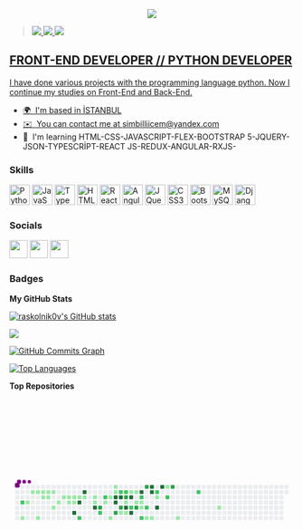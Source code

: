 <p align="center">
    <a href="https://www.linkedin.com/in/ozalgoktas?lipi=urn%3Ali%3Apage%3Ad_flagship3_profile_view_base_contact_details%3B%2FeW4VRA5Q4iHKfy%2Bmk8I9w%3D%3D">
        <img src="https://img.shields.io/badge/I%20am%20a%20Python%20developer-14354C.svg?&style=for-the-badge&logo=python&logoColor=white"/>
    </a
</p>

<blockquote>
                                                   
<p  
   dir="auto"><a href="https://www.linkedin.com/in/ozalgoktas/" rel="nofollow">
   <img src="https://img.shields.io/badge/LinkedIn-0077B5?style=for-the-badge&logo=linkedin&logoColor=white"> 
      <a href="mailto:raskolunbaltas@gmail.com" title="Send me an email!">
   <img src="https://img.shields.io/badge/Gmail-D14836?style=for-the-badge&logo=gmail&logoColor=white">
      <a href="mailto:simbillicem@yandex.com" title="Send me an email!">
   <img src="https://img.shields.io/badge/mail-simbillicem%40yandex.com-red"/>
</blockquote>
        
<!-- 
- 👋 Hi, I’m @raskolnik0v
- 👀 I’m interested in Junior Software Developer | Python | Linux | Git | GitHub | SQL |Html CSS|
- 🌱 I’m currently learning Front End AND Back End Developer|| AWS-DevOps
- 💞️ I’m looking to collaborate on ...
- 📫 https://www.linkedin.com/in/ozalgoktas/ -->

<!---
raskolnik0v/raskolnik0v is a ✨ special ✨ repository because its `README.md` (this file) appears on your GitHub profile.
You can click the Preview link to take a look at your changes.
--->
          
<!--           Hi ![](https://user-images.githubusercontent.com/18350557/176309783-0785949b-9127-417c-8b55-ab5a4333674e.gif)My name is ÖZAL GÖKTAŞ
=================================================================================================================================== -->

FRONT-END DEVELOPER // PYTHON DEVELOPER
---------------------------------------

I have done various projects with the programming language python. Now I continue my studies on Front-End and Back-End.

* 🌍  I'm based in İSTANBUL
* ✉️  You can contact me at [simbilliicem@yandex.com](mailto:simbilliicem@yandex.com )
* 🧠  I'm learning HTML-CSS-JAVASCRIPT-FLEX-BOOTSTRAP 5-JQUERY-JSON-TYPESCRİPT-REACT JS-REDUX-ANGULAR-RXJS-

### Skills


<p align="left">
<a href="https://www.python.org/" target="_blank" rel="noreferrer"><img src="https://raw.githubusercontent.com/danielcranney/readme-generator/main/public/icons/skills/python-colored.svg" width="36" height="36" alt="Python" /></a>
<a href="https://developer.mozilla.org/en-US/docs/Web/JavaScript" target="_blank" rel="noreferrer"><img src="https://raw.githubusercontent.com/danielcranney/readme-generator/main/public/icons/skills/javascript-colored.svg" width="36" height="36" alt="JavaScript" /></a>
<a href="https://www.typescriptlang.org/" target="_blank" rel="noreferrer"><img src="https://raw.githubusercontent.com/danielcranney/readme-generator/main/public/icons/skills/typescript-colored.svg" width="36" height="36" alt="TypeScript" /></a>
<a href="https://developer.mozilla.org/en-US/docs/Glossary/HTML5" target="_blank" rel="noreferrer"><img src="https://raw.githubusercontent.com/danielcranney/readme-generator/main/public/icons/skills/html5-colored.svg" width="36" height="36" alt="HTML5" /></a>
<a href="https://reactjs.org/" target="_blank" rel="noreferrer"><img src="https://raw.githubusercontent.com/danielcranney/readme-generator/main/public/icons/skills/react-colored.svg" width="36" height="36" alt="React" /></a>
<a href="https://angular.io/" target="_blank" rel="noreferrer"><img src="https://raw.githubusercontent.com/danielcranney/readme-generator/main/public/icons/skills/angularjs-colored.svg" width="36" height="36" alt="Angular" /></a>
<a href="https://jquery.com/" target="_blank" rel="noreferrer"><img src="https://raw.githubusercontent.com/danielcranney/readme-generator/main/public/icons/skills/jquery-colored.svg" width="36" height="36" alt="JQuery" /></a>
<a href="https://www.w3.org/TR/CSS/#css" target="_blank" rel="noreferrer"><img src="https://raw.githubusercontent.com/danielcranney/readme-generator/main/public/icons/skills/css3-colored.svg" width="36" height="36" alt="CSS3" /></a>
<a href="https://getbootstrap.com/" target="_blank" rel="noreferrer"><img src="https://raw.githubusercontent.com/danielcranney/readme-generator/main/public/icons/skills/bootstrap-colored.svg" width="36" height="36" alt="Bootstrap" /></a>
<a href="https://www.mysql.com/" target="_blank" rel="noreferrer"><img src="https://raw.githubusercontent.com/danielcranney/readme-generator/main/public/icons/skills/mysql-colored.svg" width="36" height="36" alt="MySQL" /></a>
<a href="https://www.djangoproject.com/" target="_blank" rel="noreferrer"><img src="https://raw.githubusercontent.com/danielcranney/readme-generator/main/public/icons/skills/django-colored.svg" width="36" height="36" alt="Django" /></a>
</p>


### Socials

<p align="left"> <a href="https://www.github.com/raskolnik0v" target="_blank" rel="noreferrer"><img src="https://raw.githubusercontent.com/danielcranney/readme-generator/main/public/icons/socials/github.svg" width="32" height="32" /></a> <a href="https://www.linkedin.com/in/ozalgoktas/" target="_blank" rel="noreferrer"><img src="https://raw.githubusercontent.com/danielcranney/readme-generator/main/public/icons/socials/linkedin.svg" width="32" height="32" /></a> <a href="https://www.twitter.com/amateursprit" target="_blank" rel="noreferrer"><img src="https://raw.githubusercontent.com/danielcranney/readme-generator/main/public/icons/socials/twitter.svg" width="32" height="32" /></a></p>

### Badges

<b>My GitHub Stats</b>

<a href="http://www.github.com/raskolnik0v"><img src="https://github-readme-stats.vercel.app/api?username=raskolnik0v&show_icons=true&hide=&count_private=true&title_color=0891b2&text_color=ef4444&icon_color=ef4444&bg_color=000000&hide_border=true&show_icons=true" alt="raskolnik0v's GitHub stats" /></a>

<a href="http://www.github.com/raskolnik0v"><img src="https://github-readme-streak-stats.herokuapp.com/?user=raskolnik0v&stroke=ef4444&background=000000&ring=0891b2&fire=0891b2&currStreakNum=ef4444&currStreakLabel=0891b2&sideNums=ef4444&sideLabels=ef4444&dates=ef4444&hide_border=true" /></a>

<a href="http://www.github.com/raskolnik0v"><img src="https://activity-graph.herokuapp.com/graph?username=raskolnik0v&bg_color=000000&color=ef4444&line=ef4444&point=ef4444&area_color=000000&area=true&hide_border=true&custom_title=GitHub%20Commits%20Graph" alt="GitHub Commits Graph" /></a>

<a href="https://github.com/raskolnik0v" align="left"><img src="https://github-readme-stats.vercel.app/api/top-langs/?username=raskolnik0v&langs_count=10&title_color=0891b2&text_color=ef4444&icon_color=ef4444&bg_color=000000&hide_border=true&locale=en&custom_title=Top%20%Languages" alt="Top Languages" /></a>

<b>Top Repositories</b>

<div width="100%" align="center"></div><br /><br /><br /><br /><br /><br /><br />

<svg viewBox="-16 -32 880 192" width="880" height="192" xmlns="http://www.w3.org/2000/svg"><desc>Generated with https://github.com/Platane/snk</desc><style>@keyframes c0{62.32%{fill:var(--c2)}62.34%,to{fill:var(--ce)}}@keyframes c1{5.53%{fill:var(--c1)}5.55%,to{fill:var(--ce)}}@keyframes c2{4.42%{fill:var(--c1)}4.44%,to{fill:var(--ce)}}@keyframes c3{1.38%{fill:var(--c1)}1.4%,to{fill:var(--ce)}}@keyframes c4{1.65%{fill:var(--c1)}1.67%,to{fill:var(--ce)}}@keyframes c5{6.36%{fill:var(--c1)}6.38%,to{fill:var(--ce)}}@keyframes c6{1.93%{fill:var(--c1)}1.95%,to{fill:var(--ce)}}@keyframes c7{3.31%{fill:var(--c1)}3.33%,to{fill:var(--ce)}}@keyframes c8{2.21%{fill:var(--c1)}2.23%,to{fill:var(--ce)}}@keyframes c9{3.04%{fill:var(--c1)}3.06%,to{fill:var(--ce)}}@keyframes ca{2.48%{fill:var(--c1)}2.5%,to{fill:var(--ce)}}@keyframes cb{7.75%{fill:var(--c1)}7.77%,to{fill:var(--ce)}}@keyframes cc{8.3%{fill:var(--c1)}8.32%,to{fill:var(--ce)}}@keyframes cd{30.46%{fill:var(--c1)}30.48%,to{fill:var(--ce)}}@keyframes ce{30.18%{fill:var(--c1)}30.2%,to{fill:var(--ce)}}@keyframes cf{8.85%{fill:var(--c1)}8.87%,to{fill:var(--ce)}}@keyframes cg{9.41%{fill:var(--c1)}9.43%,to{fill:var(--ce)}}@keyframes ch{9.13%{fill:var(--c1)}9.15%,to{fill:var(--ce)}}@keyframes ci{95%{fill:var(--c4)}95.02%,to{fill:var(--ce)}}@keyframes cj{9.69%{fill:var(--c1)}9.71%,to{fill:var(--ce)}}@keyframes ck{92.51%{fill:var(--c4)}92.53%,to{fill:var(--ce)}}@keyframes cl{51.79%{fill:var(--c2)}51.81%,to{fill:var(--ce)}}@keyframes cm{93.34%{fill:var(--c4)}93.36%,to{fill:var(--ce)}}@keyframes cn{9.96%{fill:var(--c1)}9.98%,to{fill:var(--ce)}}@keyframes co{10.52%{fill:var(--c1)}10.54%,to{fill:var(--ce)}}@keyframes cp{10.79%{fill:var(--c1)}10.81%,to{fill:var(--ce)}}@keyframes cq{91.4%{fill:var(--c4)}91.42%,to{fill:var(--ce)}}@keyframes cr{75.61%{fill:var(--c3)}75.63%,to{fill:var(--ce)}}@keyframes cs{50.41%{fill:var(--c2)}50.43%,to{fill:var(--ce)}}@keyframes ct{54.28%{fill:var(--c2)}54.3%,to{fill:var(--ce)}}@keyframes cu{11.35%{fill:var(--c1)}11.37%,to{fill:var(--ce)}}@keyframes cv{11.9%{fill:var(--c1)}11.92%,to{fill:var(--ce)}}@keyframes cw{26.86%{fill:var(--c1)}26.88%,to{fill:var(--ce)}}@keyframes cx{12.73%{fill:var(--c1)}12.75%,to{fill:var(--ce)}}@keyframes cy{12.46%{fill:var(--c1)}12.48%,to{fill:var(--ce)}}@keyframes cz{84.75%{fill:var(--c4)}84.77%,to{fill:var(--ce)}}@keyframes c10{85.03%{fill:var(--c4)}85.05%,to{fill:var(--ce)}}@keyframes c11{74.51%{fill:var(--c3)}74.53%,to{fill:var(--ce)}}@keyframes c12{55.39%{fill:var(--c2)}55.41%,to{fill:var(--ce)}}@keyframes c13{84.48%{fill:var(--c4)}84.5%,to{fill:var(--ce)}}@keyframes c14{73.95%{fill:var(--c3)}73.97%,to{fill:var(--ce)}}@keyframes c15{26.03%{fill:var(--c1)}26.05%,to{fill:var(--ce)}}@keyframes c16{55.67%{fill:var(--c2)}55.69%,to{fill:var(--ce)}}@keyframes c17{70.35%{fill:var(--c3)}70.37%,to{fill:var(--ce)}}@keyframes c18{70.07%{fill:var(--c1)}70.09%,to{fill:var(--ce)}}@keyframes c19{85.86%{fill:var(--c4)}85.88%,to{fill:var(--ce)}}@keyframes c1a{25.75%{fill:var(--c1)}25.77%,to{fill:var(--ce)}}@keyframes c1b{13.84%{fill:var(--c1)}13.86%,to{fill:var(--ce)}}@keyframes c1c{83.92%{fill:var(--c4)}83.94%,to{fill:var(--ce)}}@keyframes c1d{72.29%{fill:var(--c2)}72.31%,to{fill:var(--ce)}}@keyframes c1e{86.42%{fill:var(--c4)}86.44%,to{fill:var(--ce)}}@keyframes c1f{14.12%{fill:var(--c1)}14.14%,to{fill:var(--ce)}}@keyframes c1g{14.67%{fill:var(--c1)}14.69%,to{fill:var(--ce)}}@keyframes c1h{72.57%{fill:var(--c3)}72.59%,to{fill:var(--ce)}}@keyframes c1i{83.09%{fill:var(--c4)}83.11%,to{fill:var(--ce)}}@keyframes c1j{46.25%{fill:var(--c2)}46.27%,to{fill:var(--ce)}}@keyframes c1k{14.95%{fill:var(--c1)}14.97%,to{fill:var(--ce)}}@keyframes c1l{15.23%{fill:var(--c1)}15.25%,to{fill:var(--ce)}}@keyframes c1m{47.91%{fill:var(--c2)}47.93%,to{fill:var(--ce)}}@keyframes c1n{79.21%{fill:var(--c3)}79.23%,to{fill:var(--ce)}}@keyframes c1o{47.08%{fill:var(--c2)}47.1%,to{fill:var(--ce)}}@keyframes c1p{16.06%{fill:var(--c1)}16.08%,to{fill:var(--ce)}}@keyframes c1q{82.26%{fill:var(--c4)}82.28%,to{fill:var(--ce)}}@keyframes c1r{82.54%{fill:var(--c4)}82.56%,to{fill:var(--ce)}}@keyframes c1s{16.33%{fill:var(--c1)}16.35%,to{fill:var(--ce)}}@keyframes c1t{45.14%{fill:var(--c2)}45.16%,to{fill:var(--ce)}}@keyframes c1u{22.7%{fill:var(--c1)}22.72%,to{fill:var(--ce)}}@keyframes c1v{88.08%{fill:var(--c4)}88.1%,to{fill:var(--ce)}}@keyframes c1w{81.71%{fill:var(--c4)}81.73%,to{fill:var(--ce)}}@keyframes c1x{19.93%{fill:var(--c1)}19.95%,to{fill:var(--ce)}}@keyframes c1y{44.31%{fill:var(--c2)}44.33%,to{fill:var(--ce)}}@keyframes c1z{81.15%{fill:var(--c3)}81.17%,to{fill:var(--ce)}}@keyframes c20{17.72%{fill:var(--c1)}17.74%,to{fill:var(--ce)}}@keyframes c21{42.37%{fill:var(--c2)}42.39%,to{fill:var(--ce)}}@keyframes c22{40.43%{fill:var(--c1)}40.45%,to{fill:var(--ce)}}@keyframes u0{1.38%{transform:scale(0,1)}1.4%,1.65%{transform:scale(.03,1)}1.67%,1.93%{transform:scale(.05,1)}1.95%,2.21%{transform:scale(.08,1)}2.23%,2.48%{transform:scale(.1,1)}2.5%,3.04%{transform:scale(.13,1)}3.06%,3.31%{transform:scale(.15,1)}3.33%,4.42%{transform:scale(.18,1)}4.44%,5.53%{transform:scale(.21,1)}5.55%,6.36%{transform:scale(.23,1)}6.38%,7.75%{transform:scale(.26,1)}7.77%,8.3%{transform:scale(.28,1)}8.32%,8.85%{transform:scale(.31,1)}8.87%,9.13%{transform:scale(.33,1)}9.15%,9.41%{transform:scale(.36,1)}9.43%,9.69%{transform:scale(.38,1)}9.71%,9.96%{transform:scale(.41,1)}10.52%,9.98%{transform:scale(.44,1)}10.54%,10.79%{transform:scale(.46,1)}10.81%,11.35%{transform:scale(.49,1)}11.37%,11.9%{transform:scale(.51,1)}11.92%,12.46%{transform:scale(.54,1)}12.48%,12.73%{transform:scale(.56,1)}12.75%,13.84%{transform:scale(.59,1)}13.86%,14.12%{transform:scale(.62,1)}14.14%,14.67%{transform:scale(.64,1)}14.69%,14.95%{transform:scale(.67,1)}14.97%,15.23%{transform:scale(.69,1)}15.25%,16.06%{transform:scale(.72,1)}16.08%,16.33%{transform:scale(.74,1)}16.35%,17.72%{transform:scale(.77,1)}17.74%,19.93%{transform:scale(.79,1)}19.95%,22.7%{transform:scale(.82,1)}22.72%,25.75%{transform:scale(.85,1)}25.77%,26.03%{transform:scale(.87,1)}26.05%,26.86%{transform:scale(.9,1)}26.88%,30.18%{transform:scale(.92,1)}30.2%,30.46%{transform:scale(.95,1)}30.48%,40.43%{transform:scale(.97,1)}40.45%,to{transform:scale(1,1)}}@keyframes u1{42.37%{transform:scale(0,1)}42.39%,44.31%{transform:scale(.08,1)}44.33%,45.14%{transform:scale(.17,1)}45.16%,46.25%{transform:scale(.25,1)}46.27%,47.08%{transform:scale(.33,1)}47.1%,47.91%{transform:scale(.42,1)}47.93%,50.41%{transform:scale(.5,1)}50.43%,51.79%{transform:scale(.58,1)}51.81%,54.28%{transform:scale(.67,1)}54.3%,55.39%{transform:scale(.75,1)}55.41%,55.67%{transform:scale(.83,1)}55.69%,62.32%{transform:scale(.92,1)}62.34%,to{transform:scale(1,1)}}@keyframes u2{70.07%{transform:scale(0,1)}70.09%,to{transform:scale(1,1)}}@keyframes u3{70.35%{transform:scale(0,1)}70.37%,to{transform:scale(1,1)}}@keyframes u4{72.29%{transform:scale(0,1)}72.31%,to{transform:scale(1,1)}}@keyframes u5{72.57%{transform:scale(0,1)}72.59%,73.95%{transform:scale(.17,1)}73.97%,74.51%{transform:scale(.33,1)}74.53%,75.61%{transform:scale(.5,1)}75.63%,79.21%{transform:scale(.67,1)}79.23%,81.15%{transform:scale(.83,1)}81.17%,to{transform:scale(1,1)}}@keyframes u6{81.71%{transform:scale(0,1)}81.73%,82.26%{transform:scale(.07,1)}82.28%,82.54%{transform:scale(.13,1)}82.56%,83.09%{transform:scale(.2,1)}83.11%,83.92%{transform:scale(.27,1)}83.94%,84.48%{transform:scale(.33,1)}84.5%,84.75%{transform:scale(.4,1)}84.77%,85.03%{transform:scale(.47,1)}85.05%,85.86%{transform:scale(.53,1)}85.88%,86.42%{transform:scale(.6,1)}86.44%,88.08%{transform:scale(.67,1)}88.1%,91.4%{transform:scale(.73,1)}91.42%,92.51%{transform:scale(.8,1)}92.53%,93.34%{transform:scale(.87,1)}93.36%,95%{transform:scale(.93,1)}95.02%,to{transform:scale(1,1)}}@keyframes s0{0%,99.72%{transform:translate(0,-16px)}.28%{transform:translate(0,0)}1.11%,98.61%{transform:translate(48px,0)}1.39%{transform:translate(48px,16px)}2.49%,97.23%{transform:translate(112px,16px)}2.77%{transform:translate(112px,32px)}4.16%{transform:translate(32px,32px)}4.71%{transform:translate(32px,64px)}4.99%{transform:translate(16px,64px)}5.54%{transform:translate(16px,96px)}7.2%{transform:translate(112px,96px)}7.76%{transform:translate(112px,64px)}8.03%{transform:translate(128px,64px)}8.31%{transform:translate(128px,48px)}65.1%,9.14%{transform:translate(176px,48px)}65.37%,9.42%{transform:translate(176px,32px)}10.53%{transform:translate(240px,32px)}10.8%,91.69%{transform:translate(240px,48px)}11.63%,27.7%,76.45%{transform:translate(288px,48px)}12.19%,54.85%,67.59%,77.01%{transform:translate(288px,16px)}12.47%{transform:translate(304px,16px)}12.74%{transform:translate(304px,0)}13.57%{transform:translate(352px,0)}13.85%,83.66%{transform:translate(352px,16px)}14.13%,68.98%,71.19%,78.39%{transform:translate(368px,16px)}14.68%,35.73%,69.53%,71.75%,72.85%{transform:translate(368px,48px)}14.96%,23.82%,46.54%{transform:translate(384px,48px)}15.51%,24.38%{transform:translate(384px,80px)}15.79%{transform:translate(400px,80px)}16.07%{transform:translate(400px,96px)}17.73%{transform:translate(496px,96px)}19.11%,21.33%{transform:translate(496px,16px)}19.67%,44.04%{transform:translate(464px,16px)}20.22%{transform:translate(464px,-16px)}20.78%{transform:translate(496px,-16px)}22.16%,44.88%{transform:translate(448px,16px)}22.44%,44.6%{transform:translate(448px,32px)}23.27%{transform:translate(400px,32px)}23.55%,46.81%{transform:translate(400px,48px)}24.65%{transform:translate(368px,80px)}24.93%{transform:translate(368px,96px)}25.48%{transform:translate(336px,96px)}25.76%{transform:translate(336px,80px)}26.04%{transform:translate(320px,80px)}26.32%{transform:translate(320px,96px)}26.87%,49.58%{transform:translate(288px,96px)}28.25%,75.9%{transform:translate(256px,48px)}28.53%{transform:translate(256px,32px)}30.47%{transform:translate(144px,32px)}30.75%{transform:translate(144px,16px)}31.58%{transform:translate(192px,16px)}31.86%{transform:translate(192px,0)}34.9%,78.67%{transform:translate(368px,0)}40.17%{transform:translate(624px,48px)}40.44%{transform:translate(624px,64px)}40.72%{transform:translate(608px,64px)}41.55%{transform:translate(608px,16px)}44.32%{transform:translate(464px,32px)}45.15%{transform:translate(432px,16px)}45.43%{transform:translate(432px,32px)}46.26%{transform:translate(384px,32px)}47.09%{transform:translate(400px,64px)}47.37%{transform:translate(384px,64px)}47.92%{transform:translate(384px,96px)}49.86%,74.79%{transform:translate(288px,80px)}51.52%{transform:translate(192px,80px)}51.8%{transform:translate(192px,96px)}53.19%{transform:translate(272px,96px)}54.29%{transform:translate(272px,32px)}54.57%,67.31%{transform:translate(288px,32px)}55.68%,70.64%{transform:translate(336px,16px)}55.96%{transform:translate(336px,0)}61.5%{transform:translate(16px,0)}62.33%{transform:translate(16px,48px)}70.08%,85.6%{transform:translate(336px,48px)}72.02%{transform:translate(352px,48px)}72.3%,86.15%{transform:translate(352px,64px)}72.58%{transform:translate(368px,64px)}73.68%{transform:translate(320px,48px)}73.96%{transform:translate(320px,64px)}74.24%{transform:translate(304px,64px)}74.52%{transform:translate(304px,80px)}75.07%{transform:translate(288px,64px)}75.62%{transform:translate(256px,64px)}79.22%{transform:translate(400px,0)}79.5%{transform:translate(400px,-16px)}80.89%{transform:translate(480px,-16px)}81.16%{transform:translate(480px,0)}82.27%{transform:translate(416px,0)}82.55%{transform:translate(416px,16px)}83.93%{transform:translate(352px,32px)}84.76%{transform:translate(304px,32px)}85.04%{transform:translate(304px,48px)}85.87%{transform:translate(336px,64px)}86.43%{transform:translate(352px,80px)}87.81%{transform:translate(432px,80px)}88.09%{transform:translate(432px,64px)}91.41%{transform:translate(240px,64px)}92.52%{transform:translate(192px,48px)}92.8%{transform:translate(192px,32px)}93.07%{transform:translate(208px,32px)}93.35%{transform:translate(208px,16px)}93.91%{transform:translate(176px,16px)}95.01%{transform:translate(176px,80px)}95.29%{transform:translate(160px,80px)}96.4%{transform:translate(160px,16px)}97.51%{transform:translate(112px,0)}98.89%{transform:translate(48px,-16px)}}@keyframes s1{0%,99.72%{transform:translate(16px,-16px)}.28%{transform:translate(0,-16px)}.55%{transform:translate(0,0)}1.39%,98.89%{transform:translate(48px,0)}1.66%{transform:translate(48px,16px)}2.77%,97.51%{transform:translate(112px,16px)}3.05%{transform:translate(112px,32px)}4.43%{transform:translate(32px,32px)}4.99%{transform:translate(32px,64px)}5.26%{transform:translate(16px,64px)}5.82%{transform:translate(16px,96px)}7.48%{transform:translate(112px,96px)}8.03%{transform:translate(112px,64px)}8.31%{transform:translate(128px,64px)}8.59%{transform:translate(128px,48px)}65.37%,9.42%{transform:translate(176px,48px)}65.65%,9.7%{transform:translate(176px,32px)}10.8%{transform:translate(240px,32px)}11.08%,91.97%{transform:translate(240px,48px)}11.91%,27.98%,76.73%{transform:translate(288px,48px)}12.47%,55.12%,67.87%,77.29%{transform:translate(288px,16px)}12.74%{transform:translate(304px,16px)}13.02%{transform:translate(304px,0)}13.85%{transform:translate(352px,0)}14.13%,83.93%{transform:translate(352px,16px)}14.4%,69.25%,71.47%,78.67%{transform:translate(368px,16px)}14.96%,36.01%,69.81%,72.02%,73.13%{transform:translate(368px,48px)}15.24%,24.1%,46.81%{transform:translate(384px,48px)}15.79%,24.65%{transform:translate(384px,80px)}16.07%{transform:translate(400px,80px)}16.34%{transform:translate(400px,96px)}18.01%{transform:translate(496px,96px)}19.39%,21.61%{transform:translate(496px,16px)}19.94%,44.32%{transform:translate(464px,16px)}20.5%{transform:translate(464px,-16px)}21.05%{transform:translate(496px,-16px)}22.44%,45.15%{transform:translate(448px,16px)}22.71%,44.88%{transform:translate(448px,32px)}23.55%{transform:translate(400px,32px)}23.82%,47.09%{transform:translate(400px,48px)}24.93%{transform:translate(368px,80px)}25.21%{transform:translate(368px,96px)}25.76%{transform:translate(336px,96px)}26.04%{transform:translate(336px,80px)}26.32%{transform:translate(320px,80px)}26.59%{transform:translate(320px,96px)}27.15%,49.86%{transform:translate(288px,96px)}28.53%,76.18%{transform:translate(256px,48px)}28.81%{transform:translate(256px,32px)}30.75%{transform:translate(144px,32px)}31.02%{transform:translate(144px,16px)}31.86%{transform:translate(192px,16px)}32.13%{transform:translate(192px,0)}35.18%,78.95%{transform:translate(368px,0)}40.44%{transform:translate(624px,48px)}40.72%{transform:translate(624px,64px)}41%{transform:translate(608px,64px)}41.83%{transform:translate(608px,16px)}44.6%{transform:translate(464px,32px)}45.43%{transform:translate(432px,16px)}45.71%{transform:translate(432px,32px)}46.54%{transform:translate(384px,32px)}47.37%{transform:translate(400px,64px)}47.65%{transform:translate(384px,64px)}48.2%{transform:translate(384px,96px)}50.14%,75.07%{transform:translate(288px,80px)}51.8%{transform:translate(192px,80px)}52.08%{transform:translate(192px,96px)}53.46%{transform:translate(272px,96px)}54.57%{transform:translate(272px,32px)}54.85%,67.59%{transform:translate(288px,32px)}55.96%,70.91%{transform:translate(336px,16px)}56.23%{transform:translate(336px,0)}61.77%{transform:translate(16px,0)}62.6%{transform:translate(16px,48px)}70.36%,85.87%{transform:translate(336px,48px)}72.3%{transform:translate(352px,48px)}72.58%,86.43%{transform:translate(352px,64px)}72.85%{transform:translate(368px,64px)}73.96%{transform:translate(320px,48px)}74.24%{transform:translate(320px,64px)}74.52%{transform:translate(304px,64px)}74.79%{transform:translate(304px,80px)}75.35%{transform:translate(288px,64px)}75.9%{transform:translate(256px,64px)}79.5%{transform:translate(400px,0)}79.78%{transform:translate(400px,-16px)}81.16%{transform:translate(480px,-16px)}81.44%{transform:translate(480px,0)}82.55%{transform:translate(416px,0)}82.83%{transform:translate(416px,16px)}84.21%{transform:translate(352px,32px)}85.04%{transform:translate(304px,32px)}85.32%{transform:translate(304px,48px)}86.15%{transform:translate(336px,64px)}86.7%{transform:translate(352px,80px)}88.09%{transform:translate(432px,80px)}88.37%{transform:translate(432px,64px)}91.69%{transform:translate(240px,64px)}92.8%{transform:translate(192px,48px)}93.07%{transform:translate(192px,32px)}93.35%{transform:translate(208px,32px)}93.63%{transform:translate(208px,16px)}94.18%{transform:translate(176px,16px)}95.29%{transform:translate(176px,80px)}95.57%{transform:translate(160px,80px)}96.68%{transform:translate(160px,16px)}97.78%{transform:translate(112px,0)}99.17%{transform:translate(48px,-16px)}}@keyframes s2{0%,99.72%{transform:translate(32px,-16px)}.55%{transform:translate(0,-16px)}.83%{transform:translate(0,0)}1.66%,99.17%{transform:translate(48px,0)}1.94%{transform:translate(48px,16px)}3.05%,97.78%{transform:translate(112px,16px)}3.32%{transform:translate(112px,32px)}4.71%{transform:translate(32px,32px)}5.26%{transform:translate(32px,64px)}5.54%{transform:translate(16px,64px)}6.09%{transform:translate(16px,96px)}7.76%{transform:translate(112px,96px)}8.31%{transform:translate(112px,64px)}8.59%{transform:translate(128px,64px)}8.86%{transform:translate(128px,48px)}65.65%,9.7%{transform:translate(176px,48px)}65.93%,9.97%{transform:translate(176px,32px)}11.08%{transform:translate(240px,32px)}11.36%,92.24%{transform:translate(240px,48px)}12.19%,28.25%,77.01%{transform:translate(288px,48px)}12.74%,55.4%,68.14%,77.56%{transform:translate(288px,16px)}13.02%{transform:translate(304px,16px)}13.3%{transform:translate(304px,0)}14.13%{transform:translate(352px,0)}14.4%,84.21%{transform:translate(352px,16px)}14.68%,69.53%,71.75%,78.95%{transform:translate(368px,16px)}15.24%,36.29%,70.08%,72.3%,73.41%{transform:translate(368px,48px)}15.51%,24.38%,47.09%{transform:translate(384px,48px)}16.07%,24.93%{transform:translate(384px,80px)}16.34%{transform:translate(400px,80px)}16.62%{transform:translate(400px,96px)}18.28%{transform:translate(496px,96px)}19.67%,21.88%{transform:translate(496px,16px)}20.22%,44.6%{transform:translate(464px,16px)}20.78%{transform:translate(464px,-16px)}21.33%{transform:translate(496px,-16px)}22.71%,45.43%{transform:translate(448px,16px)}22.99%,45.15%{transform:translate(448px,32px)}23.82%{transform:translate(400px,32px)}24.1%,47.37%{transform:translate(400px,48px)}25.21%{transform:translate(368px,80px)}25.48%{transform:translate(368px,96px)}26.04%{transform:translate(336px,96px)}26.32%{transform:translate(336px,80px)}26.59%{transform:translate(320px,80px)}26.87%{transform:translate(320px,96px)}27.42%,50.14%{transform:translate(288px,96px)}28.81%,76.45%{transform:translate(256px,48px)}29.09%{transform:translate(256px,32px)}31.02%{transform:translate(144px,32px)}31.3%{transform:translate(144px,16px)}32.13%{transform:translate(192px,16px)}32.41%{transform:translate(192px,0)}35.46%,79.22%{transform:translate(368px,0)}40.72%{transform:translate(624px,48px)}41%{transform:translate(624px,64px)}41.27%{transform:translate(608px,64px)}42.11%{transform:translate(608px,16px)}44.88%{transform:translate(464px,32px)}45.71%{transform:translate(432px,16px)}45.98%{transform:translate(432px,32px)}46.81%{transform:translate(384px,32px)}47.65%{transform:translate(400px,64px)}47.92%{transform:translate(384px,64px)}48.48%{transform:translate(384px,96px)}50.42%,75.35%{transform:translate(288px,80px)}52.08%{transform:translate(192px,80px)}52.35%{transform:translate(192px,96px)}53.74%{transform:translate(272px,96px)}54.85%{transform:translate(272px,32px)}55.12%,67.87%{transform:translate(288px,32px)}56.23%,71.19%{transform:translate(336px,16px)}56.51%{transform:translate(336px,0)}62.05%{transform:translate(16px,0)}62.88%{transform:translate(16px,48px)}70.64%,86.15%{transform:translate(336px,48px)}72.58%{transform:translate(352px,48px)}72.85%,86.7%{transform:translate(352px,64px)}73.13%{transform:translate(368px,64px)}74.24%{transform:translate(320px,48px)}74.52%{transform:translate(320px,64px)}74.79%{transform:translate(304px,64px)}75.07%{transform:translate(304px,80px)}75.62%{transform:translate(288px,64px)}76.18%{transform:translate(256px,64px)}79.78%{transform:translate(400px,0)}80.06%{transform:translate(400px,-16px)}81.44%{transform:translate(480px,-16px)}81.72%{transform:translate(480px,0)}82.83%{transform:translate(416px,0)}83.1%{transform:translate(416px,16px)}84.49%{transform:translate(352px,32px)}85.32%{transform:translate(304px,32px)}85.6%{transform:translate(304px,48px)}86.43%{transform:translate(336px,64px)}86.98%{transform:translate(352px,80px)}88.37%{transform:translate(432px,80px)}88.64%{transform:translate(432px,64px)}91.97%{transform:translate(240px,64px)}93.07%{transform:translate(192px,48px)}93.35%{transform:translate(192px,32px)}93.63%{transform:translate(208px,32px)}93.91%{transform:translate(208px,16px)}94.46%{transform:translate(176px,16px)}95.57%{transform:translate(176px,80px)}95.84%{transform:translate(160px,80px)}96.95%{transform:translate(160px,16px)}98.06%{transform:translate(112px,0)}99.45%{transform:translate(48px,-16px)}}@keyframes s3{0%,99.72%{transform:translate(48px,-16px)}.83%{transform:translate(0,-16px)}1.11%{transform:translate(0,0)}1.94%,99.45%{transform:translate(48px,0)}2.22%{transform:translate(48px,16px)}3.32%,98.06%{transform:translate(112px,16px)}3.6%{transform:translate(112px,32px)}4.99%{transform:translate(32px,32px)}5.54%{transform:translate(32px,64px)}5.82%{transform:translate(16px,64px)}6.37%{transform:translate(16px,96px)}8.03%{transform:translate(112px,96px)}8.59%{transform:translate(112px,64px)}8.86%{transform:translate(128px,64px)}9.14%{transform:translate(128px,48px)}65.93%,9.97%{transform:translate(176px,48px)}10.25%,66.2%{transform:translate(176px,32px)}11.36%{transform:translate(240px,32px)}11.63%,92.52%{transform:translate(240px,48px)}12.47%,28.53%,77.29%{transform:translate(288px,48px)}13.02%,55.68%,68.42%,77.84%{transform:translate(288px,16px)}13.3%{transform:translate(304px,16px)}13.57%{transform:translate(304px,0)}14.4%{transform:translate(352px,0)}14.68%,84.49%{transform:translate(352px,16px)}14.96%,69.81%,72.02%,79.22%{transform:translate(368px,16px)}15.51%,36.57%,70.36%,72.58%,73.68%{transform:translate(368px,48px)}15.79%,24.65%,47.37%{transform:translate(384px,48px)}16.34%,25.21%{transform:translate(384px,80px)}16.62%{transform:translate(400px,80px)}16.9%{transform:translate(400px,96px)}18.56%{transform:translate(496px,96px)}19.94%,22.16%{transform:translate(496px,16px)}20.5%,44.88%{transform:translate(464px,16px)}21.05%{transform:translate(464px,-16px)}21.61%{transform:translate(496px,-16px)}22.99%,45.71%{transform:translate(448px,16px)}23.27%,45.43%{transform:translate(448px,32px)}24.1%{transform:translate(400px,32px)}24.38%,47.65%{transform:translate(400px,48px)}25.48%{transform:translate(368px,80px)}25.76%{transform:translate(368px,96px)}26.32%{transform:translate(336px,96px)}26.59%{transform:translate(336px,80px)}26.87%{transform:translate(320px,80px)}27.15%{transform:translate(320px,96px)}27.7%,50.42%{transform:translate(288px,96px)}29.09%,76.73%{transform:translate(256px,48px)}29.36%{transform:translate(256px,32px)}31.3%{transform:translate(144px,32px)}31.58%{transform:translate(144px,16px)}32.41%{transform:translate(192px,16px)}32.69%{transform:translate(192px,0)}35.73%,79.5%{transform:translate(368px,0)}41%{transform:translate(624px,48px)}41.27%{transform:translate(624px,64px)}41.55%{transform:translate(608px,64px)}42.38%{transform:translate(608px,16px)}45.15%{transform:translate(464px,32px)}45.98%{transform:translate(432px,16px)}46.26%{transform:translate(432px,32px)}47.09%{transform:translate(384px,32px)}47.92%{transform:translate(400px,64px)}48.2%{transform:translate(384px,64px)}48.75%{transform:translate(384px,96px)}50.69%,75.62%{transform:translate(288px,80px)}52.35%{transform:translate(192px,80px)}52.63%{transform:translate(192px,96px)}54.02%{transform:translate(272px,96px)}55.12%{transform:translate(272px,32px)}55.4%,68.14%{transform:translate(288px,32px)}56.51%,71.47%{transform:translate(336px,16px)}56.79%{transform:translate(336px,0)}62.33%{transform:translate(16px,0)}63.16%{transform:translate(16px,48px)}70.91%,86.43%{transform:translate(336px,48px)}72.85%{transform:translate(352px,48px)}73.13%,86.98%{transform:translate(352px,64px)}73.41%{transform:translate(368px,64px)}74.52%{transform:translate(320px,48px)}74.79%{transform:translate(320px,64px)}75.07%{transform:translate(304px,64px)}75.35%{transform:translate(304px,80px)}75.9%{transform:translate(288px,64px)}76.45%{transform:translate(256px,64px)}80.06%{transform:translate(400px,0)}80.33%{transform:translate(400px,-16px)}81.72%{transform:translate(480px,-16px)}81.99%{transform:translate(480px,0)}83.1%{transform:translate(416px,0)}83.38%{transform:translate(416px,16px)}84.76%{transform:translate(352px,32px)}85.6%{transform:translate(304px,32px)}85.87%{transform:translate(304px,48px)}86.7%{transform:translate(336px,64px)}87.26%{transform:translate(352px,80px)}88.64%{transform:translate(432px,80px)}88.92%{transform:translate(432px,64px)}92.24%{transform:translate(240px,64px)}93.35%{transform:translate(192px,48px)}93.63%{transform:translate(192px,32px)}93.91%{transform:translate(208px,32px)}94.18%{transform:translate(208px,16px)}94.74%{transform:translate(176px,16px)}95.84%{transform:translate(176px,80px)}96.12%{transform:translate(160px,80px)}97.23%{transform:translate(160px,16px)}98.34%{transform:translate(112px,0)}}:root{--cb:#1b1f230a;--cs:purple;--ce:#ebedf0;--c0:#ebedf0;--c1:#9be9a8;--c2:#40c463;--c3:#30a14e;--c4:#216e39}@media (prefers-color-scheme:dark){:root{--cb:#1b1f230a;--cs:purple;--ce:#161b22;--c1:#01311f;--c2:#034525;--c3:#0f6d31;--c4:#00c647}}.c{shape-rendering:geometricPrecision;fill:var(--ce);stroke-width:1px;stroke:var(--cb);animation:none 36100ms linear infinite}.c.c0{fill:var(--c2);animation-name:c0}.c.c1,.c.c2{fill:var(--c1);animation-name:c1}.c.c2{animation-name:c2}.c.c3,.c.c4,.c.c5{fill:var(--c1);animation-name:c3}.c.c4,.c.c5{animation-name:c4}.c.c5{animation-name:c5}.c.c6,.c.c7,.c.c8{fill:var(--c1);animation-name:c6}.c.c7,.c.c8{animation-name:c7}.c.c8{animation-name:c8}.c.c9,.c.ca,.c.cb{fill:var(--c1);animation-name:c9}.c.ca,.c.cb{animation-name:ca}.c.cb{animation-name:cb}.c.cc,.c.cd,.c.ce{fill:var(--c1);animation-name:cc}.c.cd,.c.ce{animation-name:cd}.c.ce{animation-name:ce}.c.cf,.c.cg,.c.ch{fill:var(--c1);animation-name:cf}.c.cg,.c.ch{animation-name:cg}.c.ch{animation-name:ch}.c.ci{fill:var(--c4);animation-name:ci}.c.cj{fill:var(--c1);animation-name:cj}.c.ck{fill:var(--c4);animation-name:ck}.c.cl{fill:var(--c2);animation-name:cl}.c.cm{fill:var(--c4);animation-name:cm}.c.cn,.c.co,.c.cp{fill:var(--c1);animation-name:cn}.c.co,.c.cp{animation-name:co}.c.cp{animation-name:cp}.c.cq{fill:var(--c4);animation-name:cq}.c.cr{fill:var(--c3);animation-name:cr}.c.cs,.c.ct{fill:var(--c2);animation-name:cs}.c.ct{animation-name:ct}.c.cu,.c.cv{fill:var(--c1);animation-name:cu}.c.cv{animation-name:cv}.c.cw,.c.cx,.c.cy{fill:var(--c1);animation-name:cw}.c.cx,.c.cy{animation-name:cx}.c.cy{animation-name:cy}.c.c10,.c.cz{fill:var(--c4);animation-name:cz}.c.c10{animation-name:c10}.c.c11{fill:var(--c3);animation-name:c11}.c.c12{fill:var(--c2);animation-name:c12}.c.c13{fill:var(--c4);animation-name:c13}.c.c14{fill:var(--c3);animation-name:c14}.c.c15{fill:var(--c1);animation-name:c15}.c.c16{fill:var(--c2);animation-name:c16}.c.c17{fill:var(--c3);animation-name:c17}.c.c18{fill:var(--c1);animation-name:c18}.c.c19{fill:var(--c4);animation-name:c19}.c.c1a,.c.c1b{fill:var(--c1);animation-name:c1a}.c.c1b{animation-name:c1b}.c.c1c{fill:var(--c4);animation-name:c1c}.c.c1d{fill:var(--c2);animation-name:c1d}.c.c1e{fill:var(--c4);animation-name:c1e}.c.c1f,.c.c1g{fill:var(--c1);animation-name:c1f}.c.c1g{animation-name:c1g}.c.c1h{fill:var(--c3);animation-name:c1h}.c.c1i{fill:var(--c4);animation-name:c1i}.c.c1j{fill:var(--c2);animation-name:c1j}.c.c1k,.c.c1l{fill:var(--c1);animation-name:c1k}.c.c1l{animation-name:c1l}.c.c1m{fill:var(--c2);animation-name:c1m}.c.c1n{fill:var(--c3);animation-name:c1n}.c.c1o{fill:var(--c2);animation-name:c1o}.c.c1p{fill:var(--c1);animation-name:c1p}.c.c1q,.c.c1r{fill:var(--c4);animation-name:c1q}.c.c1r{animation-name:c1r}.c.c1s{fill:var(--c1);animation-name:c1s}.c.c1t{fill:var(--c2);animation-name:c1t}.c.c1u{fill:var(--c1);animation-name:c1u}.c.c1v,.c.c1w{fill:var(--c4);animation-name:c1v}.c.c1w{animation-name:c1w}.c.c1x{fill:var(--c1);animation-name:c1x}.c.c1y{fill:var(--c2);animation-name:c1y}.c.c1z{fill:var(--c3);animation-name:c1z}.c.c20{fill:var(--c1);animation-name:c20}.c.c21{fill:var(--c2);animation-name:c21}.c.c22{fill:var(--c1);animation-name:c22}.s,.u{animation:none linear 36100ms infinite}.u,.u.u0{transform-origin:0 0}.u{transform:scale(0,1)}.u.u0{fill:var(--c1);animation-name:u0}.u.u1{fill:var(--c2);animation-name:u1;transform-origin:441px 0}.u.u2{fill:var(--c1);animation-name:u2;transform-origin:576.6px 0}.u.u3{fill:var(--c3);animation-name:u3;transform-origin:587.9px 0}.u.u4{fill:var(--c2);animation-name:u4;transform-origin:599.3px 0}.u.u5{fill:var(--c3);animation-name:u5;transform-origin:610.6px 0}.u.u6{fill:var(--c4);animation-name:u6;transform-origin:678.4px 0}.s{shape-rendering:geometricPrecision;fill:var(--cs)}.s.s0{transform:translate(0,-16px);animation-name:s0}.s.s1{transform:translate(16px,-16px);animation-name:s1}.s.s2{transform:translate(32px,-16px);animation-name:s2}.s.s3{transform:translate(48px,-16px);animation-name:s3}</style><rect class="c" x="2" y="2" rx="2" ry="2" width="12" height="12"/><rect class="c" x="2" y="18" rx="2" ry="2" width="12" height="12"/><rect class="c" x="2" y="34" rx="2" ry="2" width="12" height="12"/><rect class="c" x="2" y="50" rx="2" ry="2" width="12" height="12"/><rect class="c" x="2" y="66" rx="2" ry="2" width="12" height="12"/><rect class="c" x="2" y="82" rx="2" ry="2" width="12" height="12"/><rect class="c" x="2" y="98" rx="2" ry="2" width="12" height="12"/><rect class="c" x="18" y="2" rx="2" ry="2" width="12" height="12"/><rect class="c" x="18" y="18" rx="2" ry="2" width="12" height="12"/><rect class="c" x="18" y="34" rx="2" ry="2" width="12" height="12"/><rect class="c c0" x="18" y="50" rx="2" ry="2" width="12" height="12"/><rect class="c" x="18" y="66" rx="2" ry="2" width="12" height="12"/><rect class="c" x="18" y="82" rx="2" ry="2" width="12" height="12"/><rect class="c c1" x="18" y="98" rx="2" ry="2" width="12" height="12"/><rect class="c" x="34" y="2" rx="2" ry="2" width="12" height="12"/><rect class="c" x="34" y="18" rx="2" ry="2" width="12" height="12"/><rect class="c" x="34" y="34" rx="2" ry="2" width="12" height="12"/><rect class="c c2" x="34" y="50" rx="2" ry="2" width="12" height="12"/><rect class="c" x="34" y="66" rx="2" ry="2" width="12" height="12"/><rect class="c" x="34" y="82" rx="2" ry="2" width="12" height="12"/><rect class="c" x="34" y="98" rx="2" ry="2" width="12" height="12"/><rect class="c" x="50" y="2" rx="2" ry="2" width="12" height="12"/><rect class="c c3" x="50" y="18" rx="2" ry="2" width="12" height="12"/><rect class="c" x="50" y="34" rx="2" ry="2" width="12" height="12"/><rect class="c" x="50" y="50" rx="2" ry="2" width="12" height="12"/><rect class="c" x="50" y="66" rx="2" ry="2" width="12" height="12"/><rect class="c" x="50" y="82" rx="2" ry="2" width="12" height="12"/><rect class="c" x="50" y="98" rx="2" ry="2" width="12" height="12"/><rect class="c" x="66" y="2" rx="2" ry="2" width="12" height="12"/><rect class="c c4" x="66" y="18" rx="2" ry="2" width="12" height="12"/><rect class="c" x="66" y="34" rx="2" ry="2" width="12" height="12"/><rect class="c" x="66" y="50" rx="2" ry="2" width="12" height="12"/><rect class="c" x="66" y="66" rx="2" ry="2" width="12" height="12"/><rect class="c" x="66" y="82" rx="2" ry="2" width="12" height="12"/><rect class="c c5" x="66" y="98" rx="2" ry="2" width="12" height="12"/><rect class="c" x="82" y="2" rx="2" ry="2" width="12" height="12"/><rect class="c c6" x="82" y="18" rx="2" ry="2" width="12" height="12"/><rect class="c c7" x="82" y="34" rx="2" ry="2" width="12" height="12"/><rect class="c" x="82" y="50" rx="2" ry="2" width="12" height="12"/><rect class="c" x="82" y="66" rx="2" ry="2" width="12" height="12"/><rect class="c" x="82" y="82" rx="2" ry="2" width="12" height="12"/><rect class="c" x="82" y="98" rx="2" ry="2" width="12" height="12"/><rect class="c" x="98" y="2" rx="2" ry="2" width="12" height="12"/><rect class="c c8" x="98" y="18" rx="2" ry="2" width="12" height="12"/><rect class="c c9" x="98" y="34" rx="2" ry="2" width="12" height="12"/><rect class="c" x="98" y="50" rx="2" ry="2" width="12" height="12"/><rect class="c" x="98" y="66" rx="2" ry="2" width="12" height="12"/><rect class="c" x="98" y="82" rx="2" ry="2" width="12" height="12"/><rect class="c" x="98" y="98" rx="2" ry="2" width="12" height="12"/><rect class="c" x="114" y="2" rx="2" ry="2" width="12" height="12"/><rect class="c ca" x="114" y="18" rx="2" ry="2" width="12" height="12"/><rect class="c" x="114" y="34" rx="2" ry="2" width="12" height="12"/><rect class="c" x="114" y="50" rx="2" ry="2" width="12" height="12"/><rect class="c cb" x="114" y="66" rx="2" ry="2" width="12" height="12"/><rect class="c" x="114" y="82" rx="2" ry="2" width="12" height="12"/><rect class="c" x="114" y="98" rx="2" ry="2" width="12" height="12"/><rect class="c" x="130" y="2" rx="2" ry="2" width="12" height="12"/><rect class="c" x="130" y="18" rx="2" ry="2" width="12" height="12"/><rect class="c" x="130" y="34" rx="2" ry="2" width="12" height="12"/><rect class="c cc" x="130" y="50" rx="2" ry="2" width="12" height="12"/><rect class="c" x="130" y="66" rx="2" ry="2" width="12" height="12"/><rect class="c" x="130" y="82" rx="2" ry="2" width="12" height="12"/><rect class="c" x="130" y="98" rx="2" ry="2" width="12" height="12"/><rect class="c" x="146" y="2" rx="2" ry="2" width="12" height="12"/><rect class="c" x="146" y="18" rx="2" ry="2" width="12" height="12"/><rect class="c cd" x="146" y="34" rx="2" ry="2" width="12" height="12"/><rect class="c" x="146" y="50" rx="2" ry="2" width="12" height="12"/><rect class="c" x="146" y="66" rx="2" ry="2" width="12" height="12"/><rect class="c" x="146" y="82" rx="2" ry="2" width="12" height="12"/><rect class="c" x="146" y="98" rx="2" ry="2" width="12" height="12"/><rect class="c" x="162" y="2" rx="2" ry="2" width="12" height="12"/><rect class="c" x="162" y="18" rx="2" ry="2" width="12" height="12"/><rect class="c ce" x="162" y="34" rx="2" ry="2" width="12" height="12"/><rect class="c cf" x="162" y="50" rx="2" ry="2" width="12" height="12"/><rect class="c" x="162" y="66" rx="2" ry="2" width="12" height="12"/><rect class="c" x="162" y="82" rx="2" ry="2" width="12" height="12"/><rect class="c" x="162" y="98" rx="2" ry="2" width="12" height="12"/><rect class="c" x="178" y="2" rx="2" ry="2" width="12" height="12"/><rect class="c" x="178" y="18" rx="2" ry="2" width="12" height="12"/><rect class="c cg" x="178" y="34" rx="2" ry="2" width="12" height="12"/><rect class="c ch" x="178" y="50" rx="2" ry="2" width="12" height="12"/><rect class="c" x="178" y="66" rx="2" ry="2" width="12" height="12"/><rect class="c ci" x="178" y="82" rx="2" ry="2" width="12" height="12"/><rect class="c" x="178" y="98" rx="2" ry="2" width="12" height="12"/><rect class="c" x="194" y="2" rx="2" ry="2" width="12" height="12"/><rect class="c" x="194" y="18" rx="2" ry="2" width="12" height="12"/><rect class="c cj" x="194" y="34" rx="2" ry="2" width="12" height="12"/><rect class="c ck" x="194" y="50" rx="2" ry="2" width="12" height="12"/><rect class="c" x="194" y="66" rx="2" ry="2" width="12" height="12"/><rect class="c" x="194" y="82" rx="2" ry="2" width="12" height="12"/><rect class="c cl" x="194" y="98" rx="2" ry="2" width="12" height="12"/><rect class="c" x="210" y="2" rx="2" ry="2" width="12" height="12"/><rect class="c cm" x="210" y="18" rx="2" ry="2" width="12" height="12"/><rect class="c cn" x="210" y="34" rx="2" ry="2" width="12" height="12"/><rect class="c" x="210" y="50" rx="2" ry="2" width="12" height="12"/><rect class="c" x="210" y="66" rx="2" ry="2" width="12" height="12"/><rect class="c" x="210" y="82" rx="2" ry="2" width="12" height="12"/><rect class="c" x="210" y="98" rx="2" ry="2" width="12" height="12"/><rect class="c" x="226" y="2" rx="2" ry="2" width="12" height="12"/><rect class="c" x="226" y="18" rx="2" ry="2" width="12" height="12"/><rect class="c" x="226" y="34" rx="2" ry="2" width="12" height="12"/><rect class="c" x="226" y="50" rx="2" ry="2" width="12" height="12"/><rect class="c" x="226" y="66" rx="2" ry="2" width="12" height="12"/><rect class="c" x="226" y="82" rx="2" ry="2" width="12" height="12"/><rect class="c" x="226" y="98" rx="2" ry="2" width="12" height="12"/><rect class="c" x="242" y="2" rx="2" ry="2" width="12" height="12"/><rect class="c" x="242" y="18" rx="2" ry="2" width="12" height="12"/><rect class="c co" x="242" y="34" rx="2" ry="2" width="12" height="12"/><rect class="c cp" x="242" y="50" rx="2" ry="2" width="12" height="12"/><rect class="c cq" x="242" y="66" rx="2" ry="2" width="12" height="12"/><rect class="c" x="242" y="82" rx="2" ry="2" width="12" height="12"/><rect class="c" x="242" y="98" rx="2" ry="2" width="12" height="12"/><rect class="c" x="258" y="2" rx="2" ry="2" width="12" height="12"/><rect class="c" x="258" y="18" rx="2" ry="2" width="12" height="12"/><rect class="c" x="258" y="34" rx="2" ry="2" width="12" height="12"/><rect class="c" x="258" y="50" rx="2" ry="2" width="12" height="12"/><rect class="c cr" x="258" y="66" rx="2" ry="2" width="12" height="12"/><rect class="c cs" x="258" y="82" rx="2" ry="2" width="12" height="12"/><rect class="c" x="258" y="98" rx="2" ry="2" width="12" height="12"/><rect class="c" x="274" y="2" rx="2" ry="2" width="12" height="12"/><rect class="c" x="274" y="18" rx="2" ry="2" width="12" height="12"/><rect class="c ct" x="274" y="34" rx="2" ry="2" width="12" height="12"/><rect class="c cu" x="274" y="50" rx="2" ry="2" width="12" height="12"/><rect class="c" x="274" y="66" rx="2" ry="2" width="12" height="12"/><rect class="c" x="274" y="82" rx="2" ry="2" width="12" height="12"/><rect class="c" x="274" y="98" rx="2" ry="2" width="12" height="12"/><rect class="c" x="290" y="2" rx="2" ry="2" width="12" height="12"/><rect class="c" x="290" y="18" rx="2" ry="2" width="12" height="12"/><rect class="c cv" x="290" y="34" rx="2" ry="2" width="12" height="12"/><rect class="c" x="290" y="50" rx="2" ry="2" width="12" height="12"/><rect class="c" x="290" y="66" rx="2" ry="2" width="12" height="12"/><rect class="c" x="290" y="82" rx="2" ry="2" width="12" height="12"/><rect class="c cw" x="290" y="98" rx="2" ry="2" width="12" height="12"/><rect class="c cx" x="306" y="2" rx="2" ry="2" width="12" height="12"/><rect class="c cy" x="306" y="18" rx="2" ry="2" width="12" height="12"/><rect class="c cz" x="306" y="34" rx="2" ry="2" width="12" height="12"/><rect class="c c10" x="306" y="50" rx="2" ry="2" width="12" height="12"/><rect class="c" x="306" y="66" rx="2" ry="2" width="12" height="12"/><rect class="c c11" x="306" y="82" rx="2" ry="2" width="12" height="12"/><rect class="c" x="306" y="98" rx="2" ry="2" width="12" height="12"/><rect class="c" x="322" y="2" rx="2" ry="2" width="12" height="12"/><rect class="c c12" x="322" y="18" rx="2" ry="2" width="12" height="12"/><rect class="c c13" x="322" y="34" rx="2" ry="2" width="12" height="12"/><rect class="c" x="322" y="50" rx="2" ry="2" width="12" height="12"/><rect class="c c14" x="322" y="66" rx="2" ry="2" width="12" height="12"/><rect class="c c15" x="322" y="82" rx="2" ry="2" width="12" height="12"/><rect class="c" x="322" y="98" rx="2" ry="2" width="12" height="12"/><rect class="c" x="338" y="2" rx="2" ry="2" width="12" height="12"/><rect class="c c16" x="338" y="18" rx="2" ry="2" width="12" height="12"/><rect class="c c17" x="338" y="34" rx="2" ry="2" width="12" height="12"/><rect class="c c18" x="338" y="50" rx="2" ry="2" width="12" height="12"/><rect class="c c19" x="338" y="66" rx="2" ry="2" width="12" height="12"/><rect class="c c1a" x="338" y="82" rx="2" ry="2" width="12" height="12"/><rect class="c" x="338" y="98" rx="2" ry="2" width="12" height="12"/><rect class="c" x="354" y="2" rx="2" ry="2" width="12" height="12"/><rect class="c c1b" x="354" y="18" rx="2" ry="2" width="12" height="12"/><rect class="c c1c" x="354" y="34" rx="2" ry="2" width="12" height="12"/><rect class="c" x="354" y="50" rx="2" ry="2" width="12" height="12"/><rect class="c c1d" x="354" y="66" rx="2" ry="2" width="12" height="12"/><rect class="c c1e" x="354" y="82" rx="2" ry="2" width="12" height="12"/><rect class="c" x="354" y="98" rx="2" ry="2" width="12" height="12"/><rect class="c" x="370" y="2" rx="2" ry="2" width="12" height="12"/><rect class="c c1f" x="370" y="18" rx="2" ry="2" width="12" height="12"/><rect class="c" x="370" y="34" rx="2" ry="2" width="12" height="12"/><rect class="c c1g" x="370" y="50" rx="2" ry="2" width="12" height="12"/><rect class="c c1h" x="370" y="66" rx="2" ry="2" width="12" height="12"/><rect class="c" x="370" y="82" rx="2" ry="2" width="12" height="12"/><rect class="c" x="370" y="98" rx="2" ry="2" width="12" height="12"/><rect class="c" x="386" y="2" rx="2" ry="2" width="12" height="12"/><rect class="c c1i" x="386" y="18" rx="2" ry="2" width="12" height="12"/><rect class="c c1j" x="386" y="34" rx="2" ry="2" width="12" height="12"/><rect class="c c1k" x="386" y="50" rx="2" ry="2" width="12" height="12"/><rect class="c c1l" x="386" y="66" rx="2" ry="2" width="12" height="12"/><rect class="c" x="386" y="82" rx="2" ry="2" width="12" height="12"/><rect class="c c1m" x="386" y="98" rx="2" ry="2" width="12" height="12"/><rect class="c c1n" x="402" y="2" rx="2" ry="2" width="12" height="12"/><rect class="c" x="402" y="18" rx="2" ry="2" width="12" height="12"/><rect class="c" x="402" y="34" rx="2" ry="2" width="12" height="12"/><rect class="c" x="402" y="50" rx="2" ry="2" width="12" height="12"/><rect class="c c1o" x="402" y="66" rx="2" ry="2" width="12" height="12"/><rect class="c" x="402" y="82" rx="2" ry="2" width="12" height="12"/><rect class="c c1p" x="402" y="98" rx="2" ry="2" width="12" height="12"/><rect class="c c1q" x="418" y="2" rx="2" ry="2" width="12" height="12"/><rect class="c c1r" x="418" y="18" rx="2" ry="2" width="12" height="12"/><rect class="c" x="418" y="34" rx="2" ry="2" width="12" height="12"/><rect class="c" x="418" y="50" rx="2" ry="2" width="12" height="12"/><rect class="c" x="418" y="66" rx="2" ry="2" width="12" height="12"/><rect class="c" x="418" y="82" rx="2" ry="2" width="12" height="12"/><rect class="c c1s" x="418" y="98" rx="2" ry="2" width="12" height="12"/><rect class="c" x="434" y="2" rx="2" ry="2" width="12" height="12"/><rect class="c c1t" x="434" y="18" rx="2" ry="2" width="12" height="12"/><rect class="c c1u" x="434" y="34" rx="2" ry="2" width="12" height="12"/><rect class="c" x="434" y="50" rx="2" ry="2" width="12" height="12"/><rect class="c c1v" x="434" y="66" rx="2" ry="2" width="12" height="12"/><rect class="c" x="434" y="82" rx="2" ry="2" width="12" height="12"/><rect class="c" x="434" y="98" rx="2" ry="2" width="12" height="12"/><rect class="c c1w" x="450" y="2" rx="2" ry="2" width="12" height="12"/><rect class="c" x="450" y="18" rx="2" ry="2" width="12" height="12"/><rect class="c" x="450" y="34" rx="2" ry="2" width="12" height="12"/><rect class="c" x="450" y="50" rx="2" ry="2" width="12" height="12"/><rect class="c" x="450" y="66" rx="2" ry="2" width="12" height="12"/><rect class="c" x="450" y="82" rx="2" ry="2" width="12" height="12"/><rect class="c" x="450" y="98" rx="2" ry="2" width="12" height="12"/><rect class="c c1x" x="466" y="2" rx="2" ry="2" width="12" height="12"/><rect class="c" x="466" y="18" rx="2" ry="2" width="12" height="12"/><rect class="c c1y" x="466" y="34" rx="2" ry="2" width="12" height="12"/><rect class="c" x="466" y="50" rx="2" ry="2" width="12" height="12"/><rect class="c" x="466" y="66" rx="2" ry="2" width="12" height="12"/><rect class="c" x="466" y="82" rx="2" ry="2" width="12" height="12"/><rect class="c" x="466" y="98" rx="2" ry="2" width="12" height="12"/><rect class="c c1z" x="482" y="2" rx="2" ry="2" width="12" height="12"/><rect class="c" x="482" y="18" rx="2" ry="2" width="12" height="12"/><rect class="c" x="482" y="34" rx="2" ry="2" width="12" height="12"/><rect class="c" x="482" y="50" rx="2" ry="2" width="12" height="12"/><rect class="c" x="482" y="66" rx="2" ry="2" width="12" height="12"/><rect class="c" x="482" y="82" rx="2" ry="2" width="12" height="12"/><rect class="c" x="482" y="98" rx="2" ry="2" width="12" height="12"/><rect class="c" x="498" y="2" rx="2" ry="2" width="12" height="12"/><rect class="c" x="498" y="18" rx="2" ry="2" width="12" height="12"/><rect class="c" x="498" y="34" rx="2" ry="2" width="12" height="12"/><rect class="c" x="498" y="50" rx="2" ry="2" width="12" height="12"/><rect class="c" x="498" y="66" rx="2" ry="2" width="12" height="12"/><rect class="c" x="498" y="82" rx="2" ry="2" width="12" height="12"/><rect class="c c20" x="498" y="98" rx="2" ry="2" width="12" height="12"/><rect class="c" x="514" y="2" rx="2" ry="2" width="12" height="12"/><rect class="c" x="514" y="18" rx="2" ry="2" width="12" height="12"/><rect class="c" x="514" y="34" rx="2" ry="2" width="12" height="12"/><rect class="c" x="514" y="50" rx="2" ry="2" width="12" height="12"/><rect class="c" x="514" y="66" rx="2" ry="2" width="12" height="12"/><rect class="c" x="514" y="82" rx="2" ry="2" width="12" height="12"/><rect class="c" x="514" y="98" rx="2" ry="2" width="12" height="12"/><rect class="c" x="530" y="2" rx="2" ry="2" width="12" height="12"/><rect class="c" x="530" y="18" rx="2" ry="2" width="12" height="12"/><rect class="c" x="530" y="34" rx="2" ry="2" width="12" height="12"/><rect class="c" x="530" y="50" rx="2" ry="2" width="12" height="12"/><rect class="c" x="530" y="66" rx="2" ry="2" width="12" height="12"/><rect class="c" x="530" y="82" rx="2" ry="2" width="12" height="12"/><rect class="c" x="530" y="98" rx="2" ry="2" width="12" height="12"/><rect class="c" x="546" y="2" rx="2" ry="2" width="12" height="12"/><rect class="c" x="546" y="18" rx="2" ry="2" width="12" height="12"/><rect class="c" x="546" y="34" rx="2" ry="2" width="12" height="12"/><rect class="c" x="546" y="50" rx="2" ry="2" width="12" height="12"/><rect class="c" x="546" y="66" rx="2" ry="2" width="12" height="12"/><rect class="c" x="546" y="82" rx="2" ry="2" width="12" height="12"/><rect class="c" x="546" y="98" rx="2" ry="2" width="12" height="12"/><rect class="c" x="562" y="2" rx="2" ry="2" width="12" height="12"/><rect class="c c21" x="562" y="18" rx="2" ry="2" width="12" height="12"/><rect class="c" x="562" y="34" rx="2" ry="2" width="12" height="12"/><rect class="c" x="562" y="50" rx="2" ry="2" width="12" height="12"/><rect class="c" x="562" y="66" rx="2" ry="2" width="12" height="12"/><rect class="c" x="562" y="82" rx="2" ry="2" width="12" height="12"/><rect class="c" x="562" y="98" rx="2" ry="2" width="12" height="12"/><rect class="c" x="578" y="2" rx="2" ry="2" width="12" height="12"/><rect class="c" x="578" y="18" rx="2" ry="2" width="12" height="12"/><rect class="c" x="578" y="34" rx="2" ry="2" width="12" height="12"/><rect class="c" x="578" y="50" rx="2" ry="2" width="12" height="12"/><rect class="c" x="578" y="66" rx="2" ry="2" width="12" height="12"/><rect class="c" x="578" y="82" rx="2" ry="2" width="12" height="12"/><rect class="c" x="578" y="98" rx="2" ry="2" width="12" height="12"/><rect class="c" x="594" y="2" rx="2" ry="2" width="12" height="12"/><rect class="c" x="594" y="18" rx="2" ry="2" width="12" height="12"/><rect class="c" x="594" y="34" rx="2" ry="2" width="12" height="12"/><rect class="c" x="594" y="50" rx="2" ry="2" width="12" height="12"/><rect class="c" x="594" y="66" rx="2" ry="2" width="12" height="12"/><rect class="c" x="594" y="82" rx="2" ry="2" width="12" height="12"/><rect class="c" x="594" y="98" rx="2" ry="2" width="12" height="12"/><rect class="c" x="610" y="2" rx="2" ry="2" width="12" height="12"/><rect class="c" x="610" y="18" rx="2" ry="2" width="12" height="12"/><rect class="c" x="610" y="34" rx="2" ry="2" width="12" height="12"/><rect class="c" x="610" y="50" rx="2" ry="2" width="12" height="12"/><rect class="c" x="610" y="66" rx="2" ry="2" width="12" height="12"/><rect class="c" x="610" y="82" rx="2" ry="2" width="12" height="12"/><rect class="c" x="610" y="98" rx="2" ry="2" width="12" height="12"/><rect class="c" x="626" y="2" rx="2" ry="2" width="12" height="12"/><rect class="c" x="626" y="18" rx="2" ry="2" width="12" height="12"/><rect class="c" x="626" y="34" rx="2" ry="2" width="12" height="12"/><rect class="c" x="626" y="50" rx="2" ry="2" width="12" height="12"/><rect class="c c22" x="626" y="66" rx="2" ry="2" width="12" height="12"/><rect class="c" x="626" y="82" rx="2" ry="2" width="12" height="12"/><rect class="c" x="626" y="98" rx="2" ry="2" width="12" height="12"/><rect class="c" x="642" y="2" rx="2" ry="2" width="12" height="12"/><rect class="c" x="642" y="18" rx="2" ry="2" width="12" height="12"/><rect class="c" x="642" y="34" rx="2" ry="2" width="12" height="12"/><rect class="c" x="642" y="50" rx="2" ry="2" width="12" height="12"/><rect class="c" x="642" y="66" rx="2" ry="2" width="12" height="12"/><rect class="c" x="642" y="82" rx="2" ry="2" width="12" height="12"/><rect class="c" x="642" y="98" rx="2" ry="2" width="12" height="12"/><rect class="c" x="658" y="2" rx="2" ry="2" width="12" height="12"/><rect class="c" x="658" y="18" rx="2" ry="2" width="12" height="12"/><rect class="c" x="658" y="34" rx="2" ry="2" width="12" height="12"/><rect class="c" x="658" y="50" rx="2" ry="2" width="12" height="12"/><rect class="c" x="658" y="66" rx="2" ry="2" width="12" height="12"/><rect class="c" x="658" y="82" rx="2" ry="2" width="12" height="12"/><rect class="c" x="658" y="98" rx="2" ry="2" width="12" height="12"/><rect class="c" x="674" y="2" rx="2" ry="2" width="12" height="12"/><rect class="c" x="674" y="18" rx="2" ry="2" width="12" height="12"/><rect class="c" x="674" y="34" rx="2" ry="2" width="12" height="12"/><rect class="c" x="674" y="50" rx="2" ry="2" width="12" height="12"/><rect class="c" x="674" y="66" rx="2" ry="2" width="12" height="12"/><rect class="c" x="674" y="82" rx="2" ry="2" width="12" height="12"/><rect class="c" x="674" y="98" rx="2" ry="2" width="12" height="12"/><rect class="c" x="690" y="2" rx="2" ry="2" width="12" height="12"/><rect class="c" x="690" y="18" rx="2" ry="2" width="12" height="12"/><rect class="c" x="690" y="34" rx="2" ry="2" width="12" height="12"/><rect class="c" x="690" y="50" rx="2" ry="2" width="12" height="12"/><rect class="c" x="690" y="66" rx="2" ry="2" width="12" height="12"/><rect class="c" x="690" y="82" rx="2" ry="2" width="12" height="12"/><rect class="c" x="690" y="98" rx="2" ry="2" width="12" height="12"/><rect class="c" x="706" y="2" rx="2" ry="2" width="12" height="12"/><rect class="c" x="706" y="18" rx="2" ry="2" width="12" height="12"/><rect class="c" x="706" y="34" rx="2" ry="2" width="12" height="12"/><rect class="c" x="706" y="50" rx="2" ry="2" width="12" height="12"/><rect class="c" x="706" y="66" rx="2" ry="2" width="12" height="12"/><rect class="c" x="706" y="82" rx="2" ry="2" width="12" height="12"/><rect class="c" x="706" y="98" rx="2" ry="2" width="12" height="12"/><rect class="c" x="722" y="2" rx="2" ry="2" width="12" height="12"/><rect class="c" x="722" y="18" rx="2" ry="2" width="12" height="12"/><rect class="c" x="722" y="34" rx="2" ry="2" width="12" height="12"/><rect class="c" x="722" y="50" rx="2" ry="2" width="12" height="12"/><rect class="c" x="722" y="66" rx="2" ry="2" width="12" height="12"/><rect class="c" x="722" y="82" rx="2" ry="2" width="12" height="12"/><rect class="c" x="722" y="98" rx="2" ry="2" width="12" height="12"/><rect class="c" x="738" y="2" rx="2" ry="2" width="12" height="12"/><rect class="c" x="738" y="18" rx="2" ry="2" width="12" height="12"/><rect class="c" x="738" y="34" rx="2" ry="2" width="12" height="12"/><rect class="c" x="738" y="50" rx="2" ry="2" width="12" height="12"/><rect class="c" x="738" y="66" rx="2" ry="2" width="12" height="12"/><rect class="c" x="738" y="82" rx="2" ry="2" width="12" height="12"/><rect class="c" x="738" y="98" rx="2" ry="2" width="12" height="12"/><rect class="c" x="754" y="2" rx="2" ry="2" width="12" height="12"/><rect class="c" x="754" y="18" rx="2" ry="2" width="12" height="12"/><rect class="c" x="754" y="34" rx="2" ry="2" width="12" height="12"/><rect class="c" x="754" y="50" rx="2" ry="2" width="12" height="12"/><rect class="c" x="754" y="66" rx="2" ry="2" width="12" height="12"/><rect class="c" x="754" y="82" rx="2" ry="2" width="12" height="12"/><rect class="c" x="754" y="98" rx="2" ry="2" width="12" height="12"/><rect class="c" x="770" y="2" rx="2" ry="2" width="12" height="12"/><rect class="c" x="770" y="18" rx="2" ry="2" width="12" height="12"/><rect class="c" x="770" y="34" rx="2" ry="2" width="12" height="12"/><rect class="c" x="770" y="50" rx="2" ry="2" width="12" height="12"/><rect class="c" x="770" y="66" rx="2" ry="2" width="12" height="12"/><rect class="c" x="770" y="82" rx="2" ry="2" width="12" height="12"/><rect class="c" x="770" y="98" rx="2" ry="2" width="12" height="12"/><rect class="c" x="786" y="2" rx="2" ry="2" width="12" height="12"/><rect class="c" x="786" y="18" rx="2" ry="2" width="12" height="12"/><rect class="c" x="786" y="34" rx="2" ry="2" width="12" height="12"/><rect class="c" x="786" y="50" rx="2" ry="2" width="12" height="12"/><rect class="c" x="786" y="66" rx="2" ry="2" width="12" height="12"/><rect class="c" x="786" y="82" rx="2" ry="2" width="12" height="12"/><rect class="c" x="786" y="98" rx="2" ry="2" width="12" height="12"/><rect class="c" x="802" y="2" rx="2" ry="2" width="12" height="12"/><rect class="c" x="802" y="18" rx="2" ry="2" width="12" height="12"/><rect class="c" x="802" y="34" rx="2" ry="2" width="12" height="12"/><rect class="c" x="802" y="50" rx="2" ry="2" width="12" height="12"/><rect class="c" x="802" y="66" rx="2" ry="2" width="12" height="12"/><rect class="c" x="802" y="82" rx="2" ry="2" width="12" height="12"/><rect class="c" x="802" y="98" rx="2" ry="2" width="12" height="12"/><rect class="c" x="818" y="2" rx="2" ry="2" width="12" height="12"/><rect class="c" x="818" y="18" rx="2" ry="2" width="12" height="12"/><rect class="c" x="818" y="34" rx="2" ry="2" width="12" height="12"/><rect class="c" x="818" y="50" rx="2" ry="2" width="12" height="12"/><rect class="c" x="818" y="66" rx="2" ry="2" width="12" height="12"/><rect class="c" x="818" y="82" rx="2" ry="2" width="12" height="12"/><rect class="c" x="818" y="98" rx="2" ry="2" width="12" height="12"/><rect class="c" x="834" y="2" rx="2" ry="2" width="12" height="12"/><rect class="c" x="834" y="18" rx="2" ry="2" width="12" height="12"/><rect class="u u0" height="12" width="441.6" x="0.0" y="144"/><rect class="u u1" height="12" width="136.3" x="441.0" y="144"/><rect class="u u2" height="12" width="11.9" x="576.6" y="144"/><rect class="u u3" height="12" width="11.9" x="587.9" y="144"/><rect class="u u4" height="12" width="11.9" x="599.3" y="144"/><rect class="u u5" height="12" width="68.4" x="610.6" y="144"/><rect class="u u6" height="12" width="170.2" x="678.4" y="144"/><rect class="s s0" x="0.8" y="0.8" width="14.4" height="14.4" rx="4.5" ry="4.5"/><rect class="s s1" x="1.8" y="1.8" width="12.3" height="12.3" rx="4.1" ry="4.1"/><rect class="s s2" x="2.6" y="2.6" width="10.8" height="10.8" rx="3.6" ry="3.6"/><rect class="s s3" x="3.0" y="3.0" width="9.9" height="9.9" rx="3.3" ry="3.3"/></svg>
